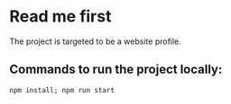 # Read me first

The project is targeted to be a website profile.

## Commands to run the project locally:

``` npm install; npm run start ```